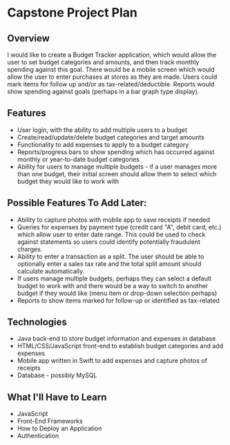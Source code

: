 # Capstone Project Plan

## Overview

I would like to create a Budget Tracker application, which would allow the user to set budget categories and amounts, and then track monthly spending against this goal.  There would be a mobile screen which would allow the user to enter purchases at stores as they are made.  Users could mark items for follow up and/or as tax-related/deductible.  Reports would show spending against goals (perhaps in a bar graph type display).

## Features

* User login, with the ability to add multiple users to a budget
* Create/read/update/delete budget categories and target amounts
* Functionality to add expenses to apply to a budget category
* Reports/progress bars to show spending which has occurred against monthly or year-to-date budget categories
* Ability for users to manage multiple budgets - if a user manages more than one budget, their initial screen should allow them to select which budget they would like to work with

## Possible Features To Add Later:

* Ability to capture photos with mobile app to save receipts if needed
* Queries for expenses by payment type (credit card "A", debit card, etc.) which allow user to enter date range.  This could be used to check against statements so users could identify potentially fraudulent charges.
* Ability to enter a transaction as a split.  The user should be able to optionally enter a sales tax rate and the total split amount should calculate automatically.
* If users manage multiple budgets, perhaps they can select a default budget to work with and there would be a way to switch to another budget if they would like (menu item or drop-down selection perhaps)
* Reports to show items marked for follow-up or identified as tax-related

## Technologies

* Java back-end to store budget information and expenses in database
* HTML/CSS/JavaScript front-end to establish budget categories and add expenses
* Mobile app written in Swift to add expenses and capture photos of receipts
* Database - possibly MySQL

## What I'll Have to Learn

* JavaScript
* Front-End Frameworks
* How to Deploy an Application
* Authentication